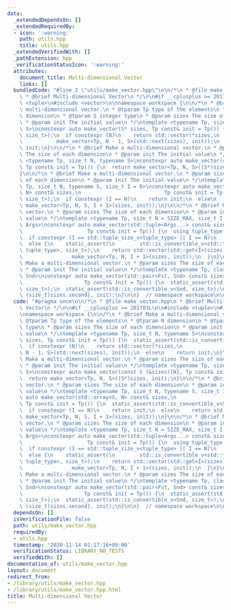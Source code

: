 ```yaml
---
data:
  _extendedDependsOn: []
  _extendedRequiredBy:
  - icon: ':warning:'
    path: utils.hpp
    title: utils.hpp
  _extendedVerifiedWith: []
  _pathExtension: hpp
  _verificationStatusIcon: ':warning:'
  attributes:
    document_title: Multi-dimensional Vector
    links: []
  bundledCode: "#line 2 \"utils/make_vector.hpp\"\n\n/*\n * @file make_vector.hpp\n\
    \ * @brief Multi-dimensional Vector\n */\n\n#if __cplusplus >= 201703L\n\n#include\
    \ <tuple>\n#include <vector>\n\nnamespace workspace {\n\n/*\n * @brief Make a\
    \ multi-dimensional vector.\n * @tparam Tp type of the elements\n * @tparam N\
    \ dimension\n * @tparam S integer type\n * @param sizes The size of each dimension\n\
    \ * @param init The initial value\n */\ntemplate <typename Tp, size_t N, typename\
    \ S>\nconstexpr auto make_vector(S* sizes, Tp const& init = Tp()) {\n  static_assert(std::is_convertible_v<S,\
    \ size_t>);\n  if constexpr (N)\n    return std::vector(*sizes,\n            \
    \           make_vector<Tp, N - 1, S>(std::next(sizes), init));\n  else\n    return\
    \ init;\n}\n\n/*\n * @brief Make a multi-dimensional vector.\n * @param sizes\
    \ The size of each dimension\n * @param init The initial value\n */\ntemplate\
    \ <typename Tp, size_t N, typename S>\nconstexpr auto make_vector(const S (&sizes)[N],\
    \ Tp const& init = Tp()) {\n  return make_vector<Tp, N, S>((S*)sizes, init);\n\
    }\n\n/*\n * @brief Make a multi-dimensional vector.\n * @param sizes The size\
    \ of each dimension\n * @param init The initial value\n */\ntemplate <typename\
    \ Tp, size_t N, typename S, size_t I = 0>\nconstexpr auto make_vector(std::array<S,\
    \ N> const& sizes,\n                           Tp const& init = Tp()) {\n  static_assert(std::is_convertible_v<S,\
    \ size_t>);\n  if constexpr (I == N)\n    return init;\n  else\n    return std::vector(sizes[I],\
    \ make_vector<Tp, N, S, I + 1>(sizes, init));\n}\n\n/*\n * @brief Make a multi-dimensional\
    \ vector.\n * @param sizes The size of each dimension\n * @param init The initial\
    \ value\n */\ntemplate <typename Tp, size_t N = SIZE_MAX, size_t I = 0, class...\
    \ Args>\nconstexpr auto make_vector(std::tuple<Args...> const& sizes,\n      \
    \                     Tp const& init = Tp()) {\n  using tuple_type = std::tuple<Args...>;\n\
    \  if constexpr (I == std::tuple_size_v<tuple_type> || I == N)\n    return init;\n\
    \  else {\n    static_assert(\n        std::is_convertible_v<std::tuple_element_t<I,\
    \ tuple_type>, size_t>);\n    return std::vector(std::get<I>(sizes),\n       \
    \                make_vector<Tp, N, I + 1>(sizes, init));\n  }\n}\n\n/*\n * @brief\
    \ Make a multi-dimensional vector.\n * @param sizes The size of each dimension\n\
    \ * @param init The initial value\n */\ntemplate <typename Tp, class Fst, class\
    \ Snd>\nconstexpr auto make_vector(std::pair<Fst, Snd> const& sizes,\n       \
    \                    Tp const& init = Tp()) {\n  static_assert(std::is_convertible_v<Fst,\
    \ size_t>);\n  static_assert(std::is_convertible_v<Snd, size_t>);\n  return make_vector({(size_t)sizes.first,\
    \ (size_t)sizes.second}, init);\n}\n\n}  // namespace workspace\n\n#endif\n"
  code: "#pragma once\n\n/*\n * @file make_vector.hpp\n * @brief Multi-dimensional\
    \ Vector\n */\n\n#if __cplusplus >= 201703L\n\n#include <tuple>\n#include <vector>\n\
    \nnamespace workspace {\n\n/*\n * @brief Make a multi-dimensional vector.\n *\
    \ @tparam Tp type of the elements\n * @tparam N dimension\n * @tparam S integer\
    \ type\n * @param sizes The size of each dimension\n * @param init The initial\
    \ value\n */\ntemplate <typename Tp, size_t N, typename S>\nconstexpr auto make_vector(S*\
    \ sizes, Tp const& init = Tp()) {\n  static_assert(std::is_convertible_v<S, size_t>);\n\
    \  if constexpr (N)\n    return std::vector(*sizes,\n                       make_vector<Tp,\
    \ N - 1, S>(std::next(sizes), init));\n  else\n    return init;\n}\n\n/*\n * @brief\
    \ Make a multi-dimensional vector.\n * @param sizes The size of each dimension\n\
    \ * @param init The initial value\n */\ntemplate <typename Tp, size_t N, typename\
    \ S>\nconstexpr auto make_vector(const S (&sizes)[N], Tp const& init = Tp()) {\n\
    \  return make_vector<Tp, N, S>((S*)sizes, init);\n}\n\n/*\n * @brief Make a multi-dimensional\
    \ vector.\n * @param sizes The size of each dimension\n * @param init The initial\
    \ value\n */\ntemplate <typename Tp, size_t N, typename S, size_t I = 0>\nconstexpr\
    \ auto make_vector(std::array<S, N> const& sizes,\n                          \
    \ Tp const& init = Tp()) {\n  static_assert(std::is_convertible_v<S, size_t>);\n\
    \  if constexpr (I == N)\n    return init;\n  else\n    return std::vector(sizes[I],\
    \ make_vector<Tp, N, S, I + 1>(sizes, init));\n}\n\n/*\n * @brief Make a multi-dimensional\
    \ vector.\n * @param sizes The size of each dimension\n * @param init The initial\
    \ value\n */\ntemplate <typename Tp, size_t N = SIZE_MAX, size_t I = 0, class...\
    \ Args>\nconstexpr auto make_vector(std::tuple<Args...> const& sizes,\n      \
    \                     Tp const& init = Tp()) {\n  using tuple_type = std::tuple<Args...>;\n\
    \  if constexpr (I == std::tuple_size_v<tuple_type> || I == N)\n    return init;\n\
    \  else {\n    static_assert(\n        std::is_convertible_v<std::tuple_element_t<I,\
    \ tuple_type>, size_t>);\n    return std::vector(std::get<I>(sizes),\n       \
    \                make_vector<Tp, N, I + 1>(sizes, init));\n  }\n}\n\n/*\n * @brief\
    \ Make a multi-dimensional vector.\n * @param sizes The size of each dimension\n\
    \ * @param init The initial value\n */\ntemplate <typename Tp, class Fst, class\
    \ Snd>\nconstexpr auto make_vector(std::pair<Fst, Snd> const& sizes,\n       \
    \                    Tp const& init = Tp()) {\n  static_assert(std::is_convertible_v<Fst,\
    \ size_t>);\n  static_assert(std::is_convertible_v<Snd, size_t>);\n  return make_vector({(size_t)sizes.first,\
    \ (size_t)sizes.second}, init);\n}\n\n}  // namespace workspace\n\n#endif\n"
  dependsOn: []
  isVerificationFile: false
  path: utils/make_vector.hpp
  requiredBy:
  - utils.hpp
  timestamp: '2020-11-14 01:17:16+09:00'
  verificationStatus: LIBRARY_NO_TESTS
  verifiedWith: []
documentation_of: utils/make_vector.hpp
layout: document
redirect_from:
- /library/utils/make_vector.hpp
- /library/utils/make_vector.hpp.html
title: Multi-dimensional Vector
---
```

